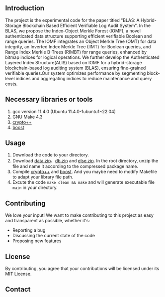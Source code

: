
## Introduction

The project is the experimental code for the paper titled "BLAS: A Hybrid-Storage Blockchain Based Efficient Verifiable Log Audit System". In the BLAS, we propose the Index-Object Merkle Forest (IOMF), a novel authenticated data structure supporting efficient verifiable Boolean and range queries. The IOMF integrates an Object Merkle Tree (OMT) for data integrity, an Inverted Index Merkle Tree (IIMT) for Boolean queries, and Range Index Merkle B-Trees (RIMBT) for range queries, enhanced by bitmap indices for logical operations. We further develop the Authenticated Layered Index Structure(ALIS) based on IOMF for a hybrid-storage blockchain-based log auditing system (BLAS), ensuring fine-grained verifiable queries.Our system optimizes performance by segmenting block-level indices and aggregating indices to reduce maintenance and query costs.

## Necessary libraries or tools
1. gcc version 11.4.0 (Ubuntu 11.4.0-1ubuntu1~22.04) 
2. GNU Make 4.3
3. [crypto++](https://github.com/weidai11/cryptopp)
4. [boost](https://www.boost.org/)
 
## Usage
1. Download the code to your directory.
2. Download [data.zip](https://zenodo.org/records/13163807/files/data.zip?download=1)、[db.zip](https://zenodo.org/records/13163807/files/db.zip?download=1) and [else.zip](https://zenodo.org/records/13163807/files/else.zip?download=1). In the root directory, unzip the file and name it according to the compressed package name.
3. Compile [crypto++](https://github.com/weidai11/cryptopp) and [boost](https://www.boost.org/). And you maybe need to modify Makefile to adapt your library file path.
4. Excute the code `make clean && make` and will generate executable file `main` in your directory.

## Contributing

We love your input! We want to make contributing to this project as easy and transparent as possible, whether it's:

- Reporting a bug
- Discussing the current state of the code
- Proposing new features

## License
By contributing, you agree that your contributions will be licensed under its MIT License.

## Contact 

